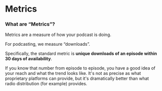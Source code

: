 # Metrics

### What are “Metrics”?

Metrics are a measure of how your podcast is doing.

For podcasting, we measure “downloads”.

Specifically, the standard metric is **unique downloads of an episode within 30 days of availability**.

If you know that number from episode to episode, you have a good idea of your reach and what the trend looks like. It's not as precise as what proprietary platforms can provide, but it's dramatically better than what radio distribution (for example) provides.
